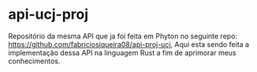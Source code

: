 # api-ucj-proj

Repositório da mesma API que ja foi feita em Phyton no seguinte repo: https://github.com/fabriciosiqueira08/api-proj-ucj, Aqui esta sendo feita a implementação dessa API na linguagem Rust a fim de aprimorar meus conhecimentos.
